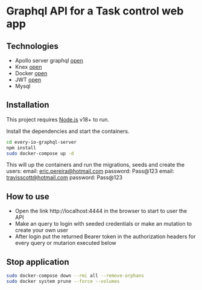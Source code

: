 # Graphql API for a Task control web app
## Technologies
- Apollo server graphql [open](https://www.apollographql.com/docs/apollo-server/)
- Knex [open](https://knexjs.org/)
- Docker [open](https://www.docker.com/)
- JWT [open](https://github.com/auth0/node-jsonwebtoken)
- Mysql

## Installation

This project requires [Node.js](https://nodejs.org/) v18+ to run.

Install the dependencies and start the containers.

```sh
cd every-io-graphql-server
npm install
sudo docker-compose up -d
```

This will up the containers and run the migrations, seeds and create the users:
email: eric.pereira@hotmail.com password: Pass@123
email: travisscott@hotmail.com password: Pass@123

## How to use

- Open the link http://localhost:4444 in the browser to start to user the API
- Make an query to login with seeded credentials or make an mutation to create your own user
- After login put the returned Bearer token in the authorization headers for every query or mutarion executed below

## Stop application
```sh
sudo docker-compose down --rmi all --remove-orphans
sudo docker system prune --force --volumes
```

